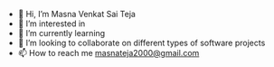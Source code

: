 - 👋 Hi, I’m Masna Venkat Sai Teja
- 👀 I’m interested in 
- 🌱 I’m currently learning  
- 💞️ I’m looking to collaborate on different types of software projects
- 📫 How to reach me masnateja2000@gmail.com

<!---
Masna7/Masna7 is a ✨ special ✨ repository because its `README.md` (this file) appears on your GitHub profile.
You can click the Preview link to take a look at your changes.
--->
